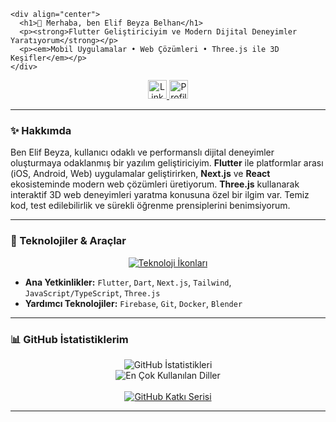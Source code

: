     <div align="center">
      <h1>👋 Merhaba, ben Elif Beyza Belhan</h1>
      <p><strong>Flutter Geliştiriciyim ve Modern Dijital Deneyimler Yaratıyorum</strong></p>
      <p><em>Mobil Uygulamalar • Web Çözümleri • Three.js ile 3D Keşifler</em></p>
    </div>

<div align="center">
  <a href="https://www.linkedin.com/in/elif-beyza-belhan-638b891b7">
    <img src="https://img.shields.io/badge/LinkedIn-0077B5?style=for-the-badge&logo=linkedin&logoColor=white" alt="LinkedIn" height="30"/>
  </a>
  <!-- Başka sosyal medya veya portfolyo linkleri buraya eklenebilir -->
  <!-- Örnek: <a href="link/to/portfolio"><img src="..."/></a> -->
  <img src="https://komarev.com/ghpvc/?username=Ms-elliebb&style=for-the-badge&color=brightgreen" alt="Profil Ziyaret Sayısı" height="30"/>
</div>

---

### ✨ Hakkımda

Ben Elif Beyza, kullanıcı odaklı ve performanslı dijital deneyimler oluşturmaya odaklanmış bir yazılım geliştiriciyim. **Flutter** ile platformlar arası (iOS, Android, Web) uygulamalar geliştirirken, **Next.js** ve **React** ekosisteminde modern web çözümleri üretiyorum. **Three.js** kullanarak interaktif 3D web deneyimleri yaratma konusuna özel bir ilgim var. Temiz kod, test edilebilirlik ve sürekli öğrenme prensiplerini benimsiyorum.

---

### 🚀 Teknolojiler & Araçlar

<p align="center">
  <a href="https://skillicons.dev">
    <img src="https://skillicons.dev/icons?i=flutter,dart,nextjs,react,js,ts,threejs,nodejs,firebase,git,docker,blender&perline=6&theme=dark" alt="Teknoloji İkonları"/>
  </a>
</p>

*   **Ana Yetkinlikler:** `Flutter`, `Dart`, `Next.js`, `Tailwind`, `JavaScript/TypeScript`, `Three.js`
*   **Yardımcı Teknolojiler:** `Firebase`, `Git`, `Docker`, `Blender`

---

### 📊 GitHub İstatistiklerim

<p align="center">
  <picture>
    <source media="(prefers-color-scheme: dark)" srcset="https://github-readme-stats.vercel.app/api?username=Ms-elliebb&show_icons=true&theme=tokyonight&rank_icon=github&hide_border=true&include_all_commits=true&count_private=true">
    <source media="(prefers-color-scheme: light)" srcset="https://github-readme-stats.vercel.app/api?username=Ms-elliebb&show_icons=true&theme=default&rank_icon=github&hide_border=true&include_all_commits=true&count_private=true">
    <img align="center" src="https://github-readme-stats.vercel.app/api?username=Ms-elliebb&show_icons=true&theme=tokyonight&rank_icon=github&hide_border=true&include_all_commits=true&count_private=true" alt="GitHub İstatistikleri" />
  </picture>
  <br/>
  <picture>
    <source media="(prefers-color-scheme: dark)" srcset="https://github-readme-stats.vercel.app/api/top-langs/?username=Ms-elliebb&theme=tokyonight&layout=compact&hide_border=true&langs_count=8">
    <source media="(prefers-color-scheme: light)" srcset="https://github-readme-stats.vercel.app/api/top-langs/?username=Ms-elliebb&theme=default&layout=compact&hide_border=true&langs_count=8">
    <img align="center" src="https://github-readme-stats.vercel.app/api/top-langs/?username=Ms-elliebb&theme=tokyonight&layout=compact&hide_border=true&langs_count=8" alt="En Çok Kullanılan Diller"/>
  </picture>
  <br/><br/>
  <a href="https://git.io/streak-stats">
    <img src="https://github-readme-streak-stats.herokuapp.com?user=Ms-elliebb&theme=github-dark-blue&hide_border=true" alt="GitHub Katkı Serisi" />
    <!-- Alternatif tema: 'tokyonight', 'dracula', 'radical', vb. -->
  </a>
</p>

---

